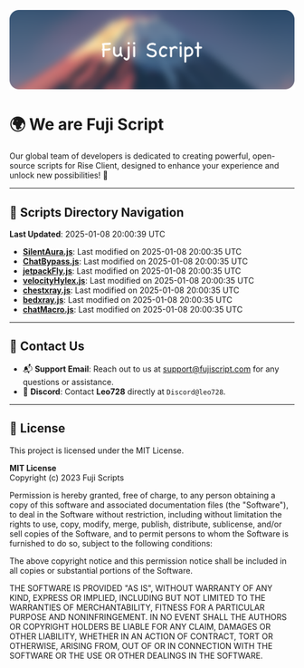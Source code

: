 ![Banner](.github/b.webp)

# 🌍 **We are Fuji Script**

Our global team of developers is dedicated to creating powerful, open-source scripts for Rise Client, designed to enhance your experience and unlock new possibilities! 🌟

---
<!-- SCRIPTS_NAVIGATION_START -->
## 📂 **Scripts Directory Navigation**

**Last Updated**: 2025-01-08 20:00:39 UTC

- **[SilentAura.js](scripts/SilentAura.js)**: Last modified on 2025-01-08 20:00:35 UTC
- **[ChatBypass.js](scripts/ChatBypass.js)**: Last modified on 2025-01-08 20:00:35 UTC
- **[jetpackFly.js](scripts/jetpackFly.js)**: Last modified on 2025-01-08 20:00:35 UTC
- **[velocityHylex.js](scripts/velocityHylex.js)**: Last modified on 2025-01-08 20:00:35 UTC
- **[chestxray.js](scripts/chestxray.js)**: Last modified on 2025-01-08 20:00:35 UTC
- **[bedxray.js](scripts/bedxray.js)**: Last modified on 2025-01-08 20:00:35 UTC
- **[chatMacro.js](scripts/chatMacro.js)**: Last modified on 2025-01-08 20:00:35 UTC

<!-- SCRIPTS_NAVIGATION_END -->

---

## 💬 **Contact Us**  
- 📬 **Support Email**: Reach out to us at [support@fujiscript.com](mailto:support@fujiscript.com) for any questions or assistance.  
- 💬 **Discord**: Contact **Leo728** directly at `Discord@leo728`.

---

## 📜 **License**

This project is licensed under the MIT License.  

**MIT License**  
Copyright (c) 2023 Fuji Scripts  

Permission is hereby granted, free of charge, to any person obtaining a copy of this software and associated documentation files (the "Software"), to deal in the Software without restriction, including without limitation the rights to use, copy, modify, merge, publish, distribute, sublicense, and/or sell copies of the Software, and to permit persons to whom the Software is furnished to do so, subject to the following conditions:  

The above copyright notice and this permission notice shall be included in all copies or substantial portions of the Software.  

THE SOFTWARE IS PROVIDED "AS IS", WITHOUT WARRANTY OF ANY KIND, EXPRESS OR IMPLIED, INCLUDING BUT NOT LIMITED TO THE WARRANTIES OF MERCHANTABILITY, FITNESS FOR A PARTICULAR PURPOSE AND NONINFRINGEMENT. IN NO EVENT SHALL THE AUTHORS OR COPYRIGHT HOLDERS BE LIABLE FOR ANY CLAIM, DAMAGES OR OTHER LIABILITY, WHETHER IN AN ACTION OF CONTRACT, TORT OR OTHERWISE, ARISING FROM, OUT OF OR IN CONNECTION WITH THE SOFTWARE OR THE USE OR OTHER DEALINGS IN THE SOFTWARE.  
